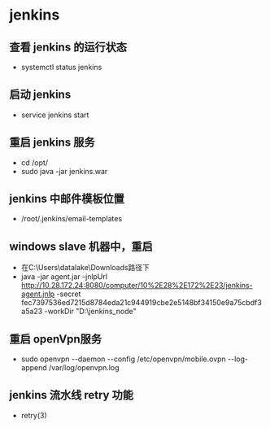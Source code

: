 # jenkins
## 查看 jenkins 的运行状态
+ systemctl status jenkins
## 启动 jenkins
+ service jenkins start
## 重启 jenkins 服务
+ cd /opt/
+ sudo java -jar jenkins.war
## jenkins 中邮件模板位置
+ /root/.jenkins/email-templates
## windows slave 机器中，重启
+ 在C:\Users\datalake\Downloads路径下
+ java -jar agent.jar -jnlpUrl http://10.28.172.24:8080/computer/10%2E28%2E172%2E23/jenkins-agent.jnlp -secret fec7397536ed7215d8784eda21c944919cbe2e5148bf34150e9a75cbdf3a5a23 -workDir "D:\jenkins_node"
## 重启 openVpn服务
+ sudo openvpn --daemon --config /etc/openvpn/mobile.ovpn --log-append /var/log/openvpn.log
## jenkins 流水线 retry 功能
+ retry(3)